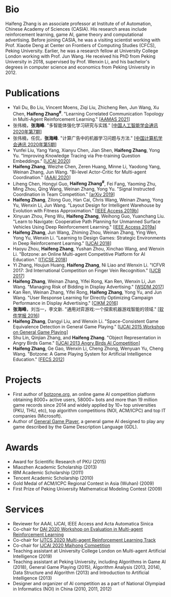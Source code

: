 # Bio

Haifeng Zhang is an associate professor at Institute of of Automation, Chinese Academy of Sciences (CASIA). His research areas include reinforcement learning, game AI, game theory and computational advertising. Before joining CASIA, he was a visiting scientist working with Prof. Xiaotie Deng at Center on Frontiers of Computing Studies (CFCS), Peking University. Earlier, he was a research fellow at University College London working with Prof. Jun Wang. He received his PhD from Peking University in 2018, supervised by Prof. Wenxin Li, and his bachelor's degrees in computer science and economics from Peking University in 2012.

# Publications

  - Yali Du, Bo Liu, Vincent Moens, Ziqi Liu, Zhicheng Ren, Jun Wang, Xu Chen, **Haifeng Zhang<sup>#</sup>**. "Learning Correlated Communication Topology in Multi-Agent Reinforcement Learning." [[AAMAS 2021]]
  - 张伟楠，**张海峰**. "多智能体强化学习研究与实践." [[中国人工智能学会通讯 2020年第7期]]
  - 张伟楠，任侃，**张海峰**. "计算广告中的机器学习问题与方法." [[中国计算机学会通讯 2020年第5期]]
  - Yunfei Liu, Yang Yang, Xianyu Chen, Jian Shen, **Haifeng Zhang**, Yong Yu. "Improving Knowledge Tracing via Pre-training Question Embeddings." [[IJCAI 2020]]
  - **Haifeng Zhang**, Weizhe Chen, Zeren Huang, Minne Li, Yaodong Yang, Weinan Zhang, Jun Wang. "Bi-level Actor-Critic for Multi-agent Coordination." [[AAAI 2020]]
  - Liheng Chen, Hongyi Guo, **Haifeng Zhang<sup>#</sup>**, Fei Fang, Yaoming Zhu, Ming Zhou, Qing Wang, Weinan Zhang, Yong Yu. "Signal Instructed Coordination in Team Competition." [[arXiv 2019]]
  - **Haifeng Zhang**, Zilong Guo, Han Cai, Chris Wang, Weinan Zhang, Yong Yu, Wenxin Li, Jun Wang. "Layout Design for Intelligent Warehouse by Evolution with Fitness Approximation." [[IEEE Access 2019b]]
  - Xinyuan Zhou, Peng Wu, **Haifeng Zhang**, Weihong Guo, Yuanchang Liu. "Learn to Navigate: Cooperative Path Planning for Unmanned Surface Vehicles Using Deep Reinforcement Learning." [[IEEE Access 2019a]]
  - **Haifeng Zhang**, Jun Wang, Zhiming Zhou, Weinan Zhang, Ying Wen, Yong Yu, Wenxin Li. "Learning to Design Games: Strategic Environments in Deep Reinforcement Learning." [[IJCAI 2018]]
  - Haoyu Zhou, **Haifeng Zhang**, Yushan Zhou, Xinchao Wang, and Wenxin Li. "Botzone: an Online Multi-agent Competitive Platform for AI Education." [[ITiCSE 2018]]
  - Yi Zhang, Houjun Huang, **Haifeng Zhang**, Ni Liao and Wenxin Li. "ICFVR 2017: 3rd International Competition on Finger Vein Recognition." [[IJCB 2017]]
  - **Haifeng Zhang**, Weinan Zhang, Yifei Rong, Kan Ren, Wenxin Li, Jun Wang. "Managing Risk of Bidding in Display Advertising." [[WSDM 2017]]
  - Kan Ren, Weinan Zhang, Yifei Rong, **Haifeng Zhang**, Yong Yu, and Jun Wang. "User Response Learning for Directly Optimizing Campaign Performance in Display Advertising." [[CIKM 2016]]
  - **张海峰**，刘当一，李文新. "通用对弈游戏:一个探索机器游戏智能的领域." [[软件学报 2016]]
  - **Haifeng Zhang**, Dangyi Liu, and Wenxin Li. "Space-Consistent Game Equivalence Detection in General Game Playing." [[IJCAI 2015 Workshop on General Game Playing]]
  - Shu Lin, Qinjian Zhang, and **Haifeng Zhang**. "Object Representation in Angry Birds Game." [[IJCAI 2013 Angry Birds AI Competition]] 
  - **Haifeng Zhang**, Ge Gao, Wenxin Li, Cheng Zhong, Wenyuan Yu, Cheng Wang. "Botzone: A Game Playing System for Artificial Intelligence Education." [[FECS 2012]]

# Projects
  - First author of [botzone.org], an online game AI competition platform obtaining 8000+ active users, 58000+ bots and more than 19 million game records since 2014 and widely applied by 10+ top universities (PKU, THU, etc), top algorithm competitions (NOI, ACM/ICPC) and top IT companies (Microsoft).
  - Author of [General Game Player], a general game AI designed to play any game described by the Game Description Language (GDL). 

# Awards
  - Award for Scientific Research of PKU (2015)
  - Miaozhen Academic Scholarship (2013)
  - IBM Academic Scholarship (2011)
  - Tencent Academic Scholarship (2010)
  - Gold Medal of ACM/ICPC Regional Contest in Asia (Wuhan) (2009)
  - First Prize of Peking University Mathematical Modeling Contest (2009)

# Services
  - Reviewer for AAAI, IJCAI, IEEE Access and Acta Automatica Sinica
  - Co-chair for [DAI 2020 Workshop on Evaluation in Multi-agent Reinforcement Learning]
  - Co-chair for [IJTCS 2020 Multi-agent Reinforcement Learning Track]
  - Co-chair for [IJCAI 2020 Majhong Competition]
  - Teaching assistant at University College London on Multi-agent Artificial Intelligence (2019)
  - Teaching assistant at Peking University, including Algorithms in Game AI (2018), General Game Playing (2015), Algorithm Analysis (2013, 2014), Data Structure and Algorithm (2013) and Introduction to Artificial Intelligence (2013)
  - Designer and organizer of AI competition as a part of National Olympiad in Informatics (NOI) in China (2010, 2011, 2012)

   [AAMAS 2021]: http://www.ifaamas.org/Proceedings/aamas2021/pdfs/p456.pdf
   [中国人工智能学会通讯 2020年第7期]: http://www.caai.cn/index.php?s=/home/article/qikandetail/year/2020/month/07.html
   [中国计算机学会通讯 2020年第5期]: https://dl.ccf.org.cn/institude/institudeDetail?id=4926584240883712
   [IJCAI 2020]: https://www.ijcai.org/Proceedings/2020/0219.pdf
   [AAAI 2020]: https://arxiv.org/abs/1909.03510
   [arXiv 2019]: https://arxiv.org/pdf/1909.04224.pdf
   [IEEE Access 2019b]: https://ieeexplore.ieee.org/stamp/stamp.jsp?tp=&arnumber=8901128
   [IEEE Access 2019a]: https://ieeexplore.ieee.org/stamp/stamp.jsp?tp=&arnumber=8897592
   [IJCAI 2018]: https://arxiv.org/abs/1707.01310
   [ITiCSE 2018]: https://dl.acm.org/citation.cfm?id=3197099
   [IJCB 2017]: https://arxiv.org/abs/1801.01262
   [WSDM 2017]: https://arxiv.org/abs/1701.02433
   [CIKM 2016]: http://discovery.ucl.ac.uk/1524035/1/wang_p679-ren.pdf
   [软件学报 2016]: http://www.jos.org.cn/jos/ch/reader/view_abstract.aspx?flag=1&file_no=4928&journal_id=jos
   [IJCAI 2015 Workshop on General Game Playing]: http://giga15.ru.is/giga15-paper6.pdf
   [IJCAI 2013 Angry Birds AI Competition]: https://203.124.117.106/2013-Papers/Symposium/julyplayer.pdf
   [FECS 2012]: https://pdfs.semanticscholar.org/f095/78dc3eb459b8e0bba1288dc81ed65830ca63.pdf
   [botzone.org]: http://www.botzone.org
   [General Game Player]: https://github.com/pkuzhf/ggpplayer
   [IJTCS 2020 Multi-agent Reinforcement Learning Track]: https://econcs.pku.edu.cn/ijtcs2020/IJTCS2020.html
   [IJCAI 2020 Majhong Competition]: https://botzone.org.cn/static/gamecontest2020a.html
   [DAI 2020 Workshop on Evaluation in Multi-agent Reinforcement Learning]: https://marl-evaluation.github.io/
